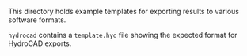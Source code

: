 This directory holds example templates for exporting results to various software formats.

`hydrocad` contains a `template.hyd` file showing the expected format for HydroCAD exports.
